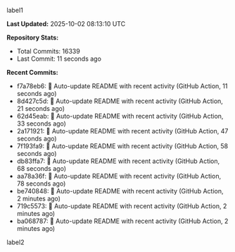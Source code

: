 
label1 
<!-- ACTIVITY_START -->
**Last Updated:** 2025-10-02 08:13:10 UTC

**Repository Stats:**
- Total Commits: 16339
- Last Commit: 11 seconds ago

**Recent Commits:**
- f7a78eb6: 🤖 Auto-update README with recent activity (GitHub Action, 11 seconds ago)
- 8d427c5d: 🤖 Auto-update README with recent activity (GitHub Action, 21 seconds ago)
- 62d45eab: 🤖 Auto-update README with recent activity (GitHub Action, 33 seconds ago)
- 2a171921: 🤖 Auto-update README with recent activity (GitHub Action, 47 seconds ago)
- 7f193fa9: 🤖 Auto-update README with recent activity (GitHub Action, 58 seconds ago)
- db83ffa7: 🤖 Auto-update README with recent activity (GitHub Action, 68 seconds ago)
- aa78a36f: 🤖 Auto-update README with recent activity (GitHub Action, 78 seconds ago)
- be740848: 🤖 Auto-update README with recent activity (GitHub Action, 2 minutes ago)
- 719c5573: 🤖 Auto-update README with recent activity (GitHub Action, 2 minutes ago)
- ba068787: 🤖 Auto-update README with recent activity (GitHub Action, 2 minutes ago)
<!-- ACTIVITY_END -->

label2
